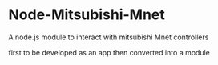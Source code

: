 Node-Mitsubishi-Mnet
====================

A node.js module to interact with mitsubishi Mnet controllers

first to be developed as an app then converted into a module
